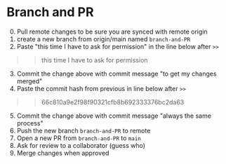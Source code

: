 # Branch and PR

0. Pull remote changes to be sure you are synced with remote origin
1. create a new branch from origin/main named `branch-and-PR`
2. Paste "this time I have to ask for permission" in the line below after `>>`
>>this time I have to ask for permission
3. Commit the change above with commit message "to get my changes merged"
4. Paste the commit hash from previous in line below after `>>`
>> 66c810a9e2f98f90321cfb8b692333376bc2da63
5. Commit the change above with commit message "always the same process"
6. Push the new branch `branch-and-PR` to remote
7. Open a new PR from `branch-and-PR` to `main`
8. Ask for review to a collaborator (guess who)
9. Merge changes when approved
